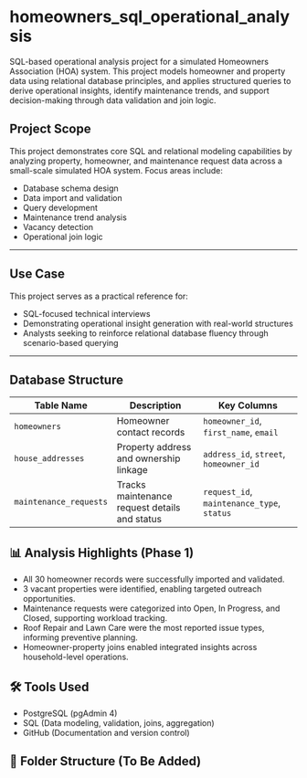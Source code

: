 # homeowners_sql_operational_analysis

SQL-based operational analysis project for a simulated Homeowners Association (HOA) system. This project models homeowner and property data using relational database principles, and applies structured queries to derive operational insights, identify maintenance trends, and support decision-making through data validation and join logic.

## Project Scope

This project demonstrates core SQL and relational modeling capabilities by analyzing property, homeowner, and maintenance request data across a small-scale simulated HOA system. Focus areas include:

- Database schema design
- Data import and validation
- Query development
- Maintenance trend analysis
- Vacancy detection
- Operational join logic

---

##  Use Case

This project serves as a practical reference for:

- SQL-focused technical interviews  
- Demonstrating operational insight generation with real-world structures  
- Analysts seeking to reinforce relational database fluency through scenario-based querying  

---

## Database Structure

| Table Name           | Description                                       | Key Columns                              |
|----------------------|---------------------------------------------------|-------------------------------------------|
| `homeowners`         | Homeowner contact records                         | `homeowner_id`, `first_name`, `email`     |
| `house_addresses`    | Property address and ownership linkage            | `address_id`, `street`, `homeowner_id`    |
| `maintenance_requests` | Tracks maintenance request details and status   | `request_id`, `maintenance_type`, `status`|

## 📊 Analysis Highlights (Phase 1)

- All 30 homeowner records were successfully imported and validated.
- 3 vacant properties were identified, enabling targeted outreach opportunities.
- Maintenance requests were categorized into Open, In Progress, and Closed, supporting workload tracking.
- Roof Repair and Lawn Care were the most reported issue types, informing preventive planning.
- Homeowner-property joins enabled integrated insights across household-level operations.

## 🛠️ Tools Used

- PostgreSQL (pgAdmin 4)
- SQL (Data modeling, validation, joins, aggregation)
- GitHub (Documentation and version control)

## 📂 Folder Structure (To Be Added)

